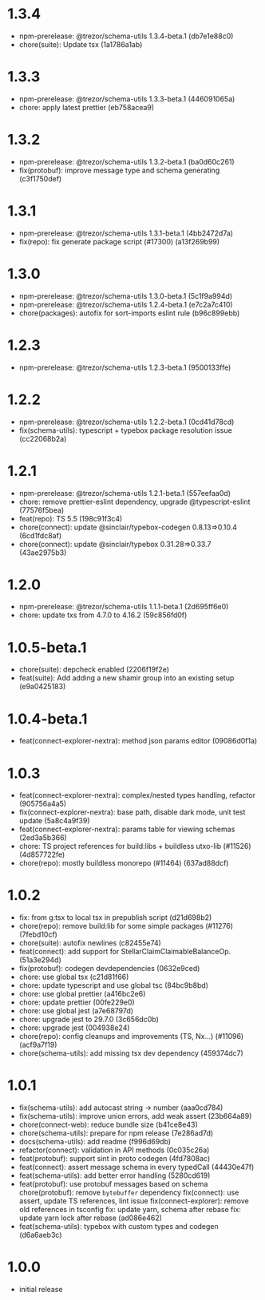 # 1.3.4

- npm-prerelease: @trezor/schema-utils 1.3.4-beta.1 (db7e1e88c0)
- chore(suite): Update tsx (1a1786a1ab)

# 1.3.3

- npm-prerelease: @trezor/schema-utils 1.3.3-beta.1 (446091065a)
- chore: apply latest prettier (eb758acea9)

# 1.3.2

- npm-prerelease: @trezor/schema-utils 1.3.2-beta.1 (ba0d60c261)
- fix(protobuf): improve message type and schema generating (c3f1750def)

# 1.3.1

- npm-prerelease: @trezor/schema-utils 1.3.1-beta.1 (4bb2472d7a)
- fix(repo): fix generate package script (#17300) (a13f269b99)

# 1.3.0

- npm-prerelease: @trezor/schema-utils 1.3.0-beta.1 (5c1f9a994d)
- npm-prerelease: @trezor/schema-utils 1.2.4-beta.1 (e7c2a7c410)
- chore(packages): autofix for sort-imports eslint rule (b96c899ebb)

# 1.2.3

- npm-prerelease: @trezor/schema-utils 1.2.3-beta.1 (9500133ffe)

# 1.2.2

- npm-prerelease: @trezor/schema-utils 1.2.2-beta.1 (0cd41d78cd)
- fix(schema-utils): typescript + typebox package resolution issue (cc22068b2a)

# 1.2.1

- npm-prerelease: @trezor/schema-utils 1.2.1-beta.1 (557eefaa0d)
- chore: remove prettier-eslint dependency, upgrade @typescript-eslint (77576f5bea)
- feat(repo): TS 5.5 (198c91f3c4)
- chore(connect): update @sinclair/typebox-codegen 0.8.13=>0.10.4 (6cd1fdc8af)
- chore(connect): update @sinclair/typebox 0.31.28=>0.33.7 (43ae2975b3)

# 1.2.0

- npm-prerelease: @trezor/schema-utils 1.1.1-beta.1 (2d695ff6e0)
- chore: update txs from 4.7.0 to 4.16.2 (59c856fd0f)

# 1.0.5-beta.1

- chore(suite): depcheck enabled (2206f19f2e)
- feat(suite): Add adding a new shamir group into an existing setup (e9a0425183)

# 1.0.4-beta.1

- feat(connect-explorer-nextra): method json params editor (09086d0f1a)

# 1.0.3

- feat(connect-explorer-nextra): complex/nested types handling, refactor (905756a4a5)
- fix(connect-explorer-nextra): base path, disable dark mode, unit test update (5a8c4a9f39)
- feat(connect-explorer-nextra): params table for viewing schemas (2ed3a5b366)
- chore: TS project references for build:libs + buildless utxo-lib (#11526) (4d857722fe)
- chore(repo): mostly buildless monorepo (#11464) (637ad88dcf)

# 1.0.2

- fix: from g:tsx to local tsx in prepublish script (d21d698b2)
- chore(repo): remove build:lib for some simple packages (#11276) (7febd10cf)
- chore(suite): autofix newlines (c82455e74)
- feat(connect): add support for StellarClaimClaimableBalanceOp. (51a3e294d)
- fix(protobuf): codegen devdependencies (0632e9ced)
- chore: use global tsx (c21d81f66)
- chore: update typescript and use global tsc (84bc9b8bd)
- chore: use global prettier (a416bc2e6)
- chore: update prettier (00fe229e0)
- chore: use global jest (a7e68797d)
- chore: upgrade jest to 29.7.0 (3c656dc0b)
- chore: upgrade jest (004938e24)
- chore(repo): config cleanups and improvements (TS, Nx...) (#11096) (acf9a7f19)
- chore(schema-utils): add missing tsx dev dependency (459374dc7)

# 1.0.1

- fix(schema-utils): add autocast string -> number (aaa0cd784)
- fix(schema-utils): improve union errors, add weak assert (23b664a89)
- chore(connect-web): reduce bundle size (b41ce8e43)
- chore(schema-utils): prepare for npm release (7e286ad7d)
- docs(schema-utils): add readme (f996d69db)
- refactor(connect): validation in API methods (0c035c26a)
- feat(protobuf): support sint in proto codegen (4fd7808ac)
- feat(connect): assert message schema in every typedCall (44430e47f)
- feat(schema-utils): add better error handling (5280cd619)
- feat(protobuf): use protobuf messages based on schema chore(protobuf): remove `bytebuffer` dependency fix(connect): use assert, update TS references, lint issue fix(connect-explorer): remove old references in tsconfig fix: update yarn, schema after rebase fix: update yarn lock after rebase (ad086e462)
- feat(schema-utils): typebox with custom types and codegen (d6a6aeb3c)

# 1.0.0

- initial release
